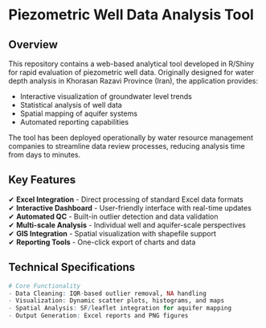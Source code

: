 # Piezometric Well Data Analysis Tool


## Overview

This repository contains a web-based analytical tool developed in R/Shiny for rapid evaluation of piezometric well data. Originally designed for water depth analysis in Khorasan Razavi Province (Iran), the application provides:

- Interactive visualization of groundwater level trends
- Statistical analysis of well data
- Spatial mapping of aquifer systems
- Automated reporting capabilities

The tool has been deployed operationally by water resource management companies to streamline data review processes, reducing analysis time from days to minutes.

## Key Features

✔ **Excel Integration** - Direct processing of standard Excel data formats  
✔ **Interactive Dashboard** - User-friendly interface with real-time updates  
✔ **Automated QC** - Built-in outlier detection and data validation  
✔ **Multi-scale Analysis** - Individual well and aquifer-scale perspectives  
✔ **GIS Integration** - Spatial visualization with shapefile support  
✔ **Reporting Tools** - One-click export of charts and data  

## Technical Specifications

```r
# Core Functionality
- Data Cleaning: IQR-based outlier removal, NA handling
- Visualization: Dynamic scatter plots, histograms, and maps
- Spatial Analysis: SF/leaflet integration for aquifer mapping
- Output Generation: Excel reports and PNG figures

